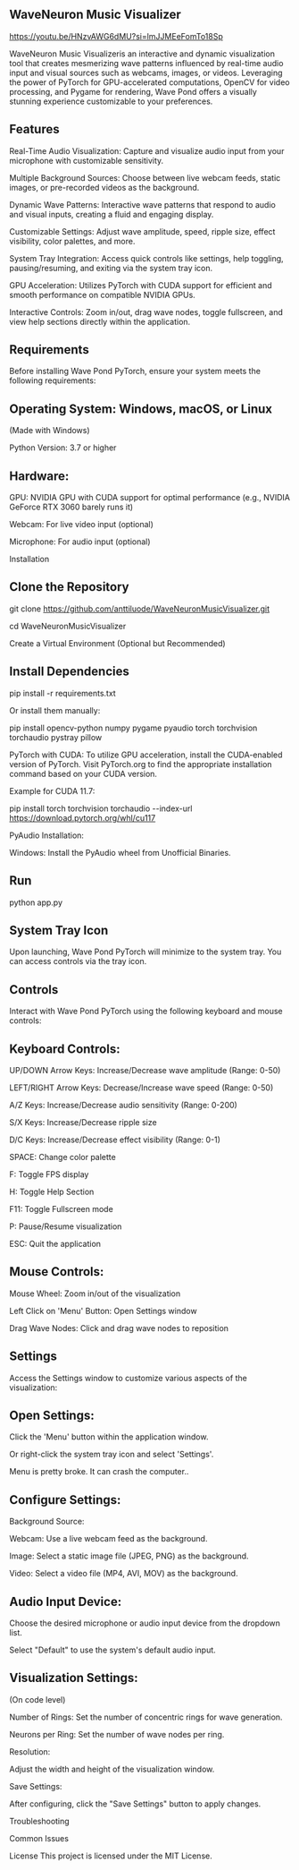 ## WaveNeuron Music Visualizer

https://youtu.be/HNzvAWG6dMU?si=lmJJMEeFomTo18Sp


WaveNeuron Music Visualizeris an interactive and dynamic visualization tool that creates mesmerizing wave patterns influenced by real-time audio input and visual sources such as webcams, images, or videos. Leveraging the power of PyTorch for GPU-accelerated computations, OpenCV for video processing, and Pygame for rendering, Wave Pond offers a visually stunning experience customizable to your preferences.

## Features

Real-Time Audio Visualization: Capture and visualize audio input from your microphone with customizable sensitivity.

Multiple Background Sources: Choose between live webcam feeds, static images, or pre-recorded videos as the background.

Dynamic Wave Patterns: Interactive wave patterns that respond to audio and visual inputs, creating a fluid and engaging display.

Customizable Settings: Adjust wave amplitude, speed, ripple size, effect visibility, color palettes, and more.

System Tray Integration: Access quick controls like settings, help toggling, pausing/resuming, and exiting via the system tray icon.

GPU Acceleration: Utilizes PyTorch with CUDA support for efficient and smooth performance on compatible NVIDIA GPUs.

Interactive Controls: Zoom in/out, drag wave nodes, toggle fullscreen, and view help sections directly within the application.

## Requirements

Before installing Wave Pond PyTorch, ensure your system meets the following requirements:

## Operating System: Windows, macOS, or Linux

(Made with Windows)

Python Version: 3.7 or higher

## Hardware:

GPU: NVIDIA GPU with CUDA support for optimal performance (e.g., NVIDIA GeForce RTX 3060 barely runs it) 

Webcam: For live video input (optional)

Microphone: For audio input (optional)

Installation

## Clone the Repository

git clone https://github.com/anttiluode/WaveNeuronMusicVisualizer.git

cd WaveNeuronMusicVisualizer

Create a Virtual Environment (Optional but Recommended)

## Install Dependencies

pip install -r requirements.txt

Or install them manually: 

pip install opencv-python numpy pygame pyaudio torch torchvision torchaudio pystray pillow

PyTorch with CUDA: To utilize GPU acceleration, install the CUDA-enabled version of PyTorch. Visit PyTorch.org to find the appropriate installation command based on your CUDA version.

Example for CUDA 11.7:

pip install torch torchvision torchaudio --index-url https://download.pytorch.org/whl/cu117

PyAudio Installation:

Windows: Install the PyAudio wheel from Unofficial Binaries.

## Run 

python app.py 

## System Tray Icon

Upon launching, Wave Pond PyTorch will minimize to the system tray. You can access controls via the tray icon.

## Controls

Interact with Wave Pond PyTorch using the following keyboard and mouse controls:

## Keyboard Controls:

UP/DOWN Arrow Keys: Increase/Decrease wave amplitude (Range: 0-50)

LEFT/RIGHT Arrow Keys: Decrease/Increase wave speed (Range: 0-50)

A/Z Keys: Increase/Decrease audio sensitivity (Range: 0-200)

S/X Keys: Increase/Decrease ripple size

D/C Keys: Increase/Decrease effect visibility (Range: 0-1)

SPACE: Change color palette

F: Toggle FPS display

H: Toggle Help Section

F11: Toggle Fullscreen mode

P: Pause/Resume visualization

ESC: Quit the application

## Mouse Controls:

Mouse Wheel: Zoom in/out of the visualization

Left Click on 'Menu' Button: Open Settings window

Drag Wave Nodes: Click and drag wave nodes to reposition

## Settings

Access the Settings window to customize various aspects of the visualization:

## Open Settings:

Click the 'Menu' button within the application window.

Or right-click the system tray icon and select 'Settings'.

Menu is pretty broke. It can crash the computer.. 

## Configure Settings:

Background Source:

Webcam: Use a live webcam feed as the background.

Image: Select a static image file (JPEG, PNG) as the background.

Video: Select a video file (MP4, AVI, MOV) as the background.

## Audio Input Device:

Choose the desired microphone or audio input device from the dropdown list.

Select "Default" to use the system's default audio input.

## Visualization Settings:

(On code level) 

Number of Rings: Set the number of concentric rings for wave generation.

Neurons per Ring: Set the number of wave nodes per ring.

Resolution:

Adjust the width and height of the visualization window.

Save Settings:

After configuring, click the "Save Settings" button to apply changes.

Troubleshooting

Common Issues

License
This project is licensed under the MIT License.

